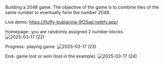 Building a 2048 game. The objective of the game is to combine tiles of the same number to eventually form the number 2048.

Live demo: https://fluffy-bublanina-9f25ad.netlify.app/

Homepage- you are randomly assigned 2 number blocks.
![2025-03-17 (22)](https://github.com/user-attachments/assets/4ec7a462-9ec1-401e-8165-893bf7d045d9)

Progress- playing game.
![2025-03-17 (23)](https://github.com/user-attachments/assets/dac34321-ba34-4bbc-9007-258b7108e7ce)

End- game lost or won (lost in the example).
![2025-03-17 (24)](https://github.com/user-attachments/assets/e7b39d74-2448-4ac9-8b2f-54ce3bab8d0b)
